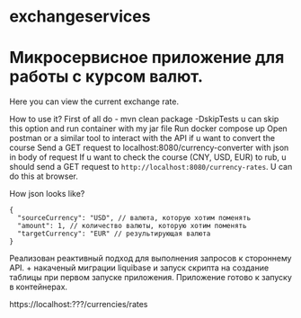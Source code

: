 # exchangeservices

# Микросервисное приложение для работы с курсом валют.

Here you can view the current exchange rate.

How to use it?
First of all do - mvn clean package -DskipTests u can skip this option and run container with my jar file
Run docker compose up
Open postman or a similar tool to interact with the API if u want to convert the course
Send a GET request to localhost:8080/currency-converter with json in body of request
If u want to check the course (CNY, USD, EUR) to rub, u should send a GET request to `http://localhost:8080/currency-rates`. U can do this at browser.

How json looks like?
```
{
  "sourceCurrency": "USD", // валюта, которую хотим поменять
  "amount": 1, // количество валюты, которую хотим поменять
  "targetCurrency": "EUR" // результирующая валюта
}
```
Реализован реактивный подход для выполнения запросов к стороннему API. + накаченый миграции liquibase и запуск скрипта на создание таблицы при первом запуске приложения. Приложение готово к запуску в контейнерах.



https://localhost:???/currencies/rates

